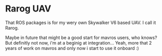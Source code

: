 Rarog UAV
=========

That ROS packages is for my wery own Skywalker V6 based UAV.
I call it Rarog.

Maybe in future that might be a good start for mavros users, who knows?
But definitly not now, i'm at a beginig at integration...
Yeah, more that 2 years of work on mavros and only now i start to use it onboard :)

~~~~ 2015-07-16 Vladimir
